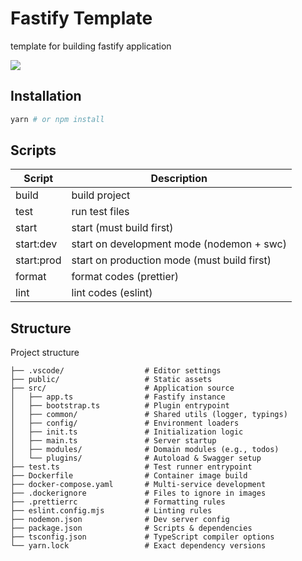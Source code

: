 # Fastify Template

template for building fastify application

<picture>
  <source srcset="https://fastify.dev/img/logos/fastify-white.svg" media="(prefers-color-scheme: dark)" />
  <img src="https://fastify.dev/img/logos/fastify-black.svg" />
</picture>

## Installation

```sh
yarn # or npm install
```

## Scripts

| Script     | Description                                 |
| ---------- | ------------------------------------------- |
| build      | build project                               |
| test       | run test files                              |
| start      | start (must build first)                    |
| start:dev  | start on development mode (nodemon + swc)   |
| start:prod | start on production mode (must build first) |
| format     | format codes (prettier)                     |
| lint       | lint codes (eslint)                         |

## Structure

Project structure

```
├── .vscode/                  # Editor settings
├── public/                   # Static assets
├── src/                      # Application source
│   ├── app.ts                # Fastify instance
│   ├── bootstrap.ts          # Plugin entrypoint
│   ├── common/               # Shared utils (logger, typings)
│   ├── config/               # Environment loaders
│   ├── init.ts               # Initialization logic
│   ├── main.ts               # Server startup
│   ├── modules/              # Domain modules (e.g., todos)
│   └── plugins/              # Autoload & Swagger setup
├── test.ts                   # Test runner entrypoint
├── Dockerfile                # Container image build
├── docker-compose.yaml       # Multi-service development
├── .dockerignore             # Files to ignore in images
├── .prettierrc               # Formatting rules
├── eslint.config.mjs         # Linting rules
├── nodemon.json              # Dev server config
├── package.json              # Scripts & dependencies
├── tsconfig.json             # TypeScript compiler options
└── yarn.lock                 # Exact dependency versions

```
